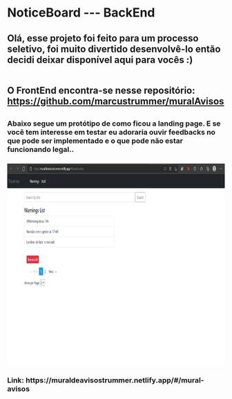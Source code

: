 # NoticeBoard --- BackEnd

<h2>Olá, esse projeto foi feito para um processo seletivo, foi muito divertido desenvolvê-lo então decidi deixar disponível aqui para vocês :)

  
  
  <br/>O FrontEnd encontra-se nesse repositório:
  <br/>https://github.com/marcustrummer/muralAvisos
  <h2/>

<h3>Abaixo segue um protótipo de como ficou a landing page.
  E se você tem interesse em testar eu adoraria ouvir feedbacks no que pode ser implementado e o que pode não estar funcionando legal..<h3/>
<img class="d-flex justify-content-center" align="center" alt="Artur-Android" height="469" width=" 950" src="https://github.com/marcustrummer/muralAvisos/blob/main/src/assets/muralAvisosLandingPage.png" >
  
<h3>Link: https://muraldeavisostrummer.netlify.app/#/mural-avisos</h3>
